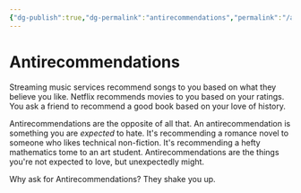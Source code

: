 ```yaml
---
{"dg-publish":true,"dg-permalink":"antirecommendations","permalink":"/antirecommendations/","created":"2022-06-09T21:52:14-04:00","updated":"2022-08-06T07:58:04.000-04:00"}
---
```


# Antirecommendations

Streaming music services recommend songs to you based on what they believe you like. Netflix recommends movies to you based on your ratings. You ask a friend to recommend a good book based on your love of history.

Antirecommendations are the opposite of all that. An antirecommendation is something you are _expected_ to hate. It's recommending a romance novel to someone who likes technical non-fiction. It's recommending a hefty mathematics tome to an art student. Antirecommendations are the things you're not expected to love, but unexpectedly might. 

Why ask for Antirecommendations? They shake you up.
